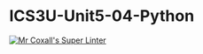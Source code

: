 # ICS3U-Unit5-04-Python

[![Mr Coxall's Super Linter](https://github.com/Kyanh-Pham/ICS3U-Unit5-04-Python/workflows/Mr%20Coxall's%20Super%20Linter/badge.svg)](https://github.com/Kyanh-Pham/ICS3U-Unit5-04-Python/actions/)
